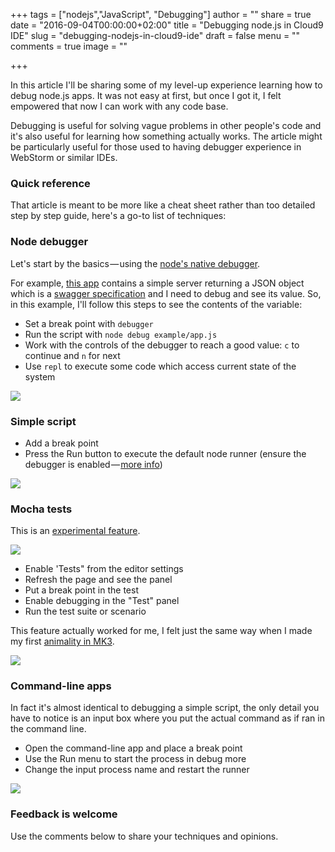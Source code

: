 +++
tags = ["nodejs","JavaScript", "Debugging"]
author = ""
share = true
date = "2016-09-04T00:00:00+02:00"
title = "Debugging node.js in Cloud9 IDE"
slug = "debugging-nodejs-in-cloud9-ide"
draft = false
menu = ""
comments = true
image = ""

+++

In this article I'll be sharing some of my level-up experience learning how to debug node.js apps. It was not easy at first, but once I got it, I felt empowered that now I can work with any code base.

Debugging is useful for solving vague problems in other people's code and it's also useful for learning how something actually works. The article might be particularly useful for those used to having debugger experience in WebStorm or similar IDEs.

### Quick reference

That article is meant to be more like a cheat sheet rather than too detailed step by step guide, here's a go-to list of techniques:

### Node debugger

Let's start by the basics — using the [node's native debugger][1].

For example, [this app][2] contains a simple server returning a JSON object which is a [swagger specification][3] and I need to debug and see its value. So, in this example, I'll follow this steps to see the contents of the variable:

* Set a break point with `debugger`
* Run the script with `node debug example/app.js`
* Work with the controls of the debugger to reach a good value: `c` to continue and `n` for next
* Use `repl` to execute some code which access current state of the system

![][4]

### Simple script

* Add a break point
* Press the Run button to execute the default node runner (ensure the debugger is enabled — [more info][5])

![][6]

### Mocha tests

This is an [experimental feature][7].

![][8]

* Enable 'Tests" from the editor settings
* Refresh the page and see the panel
* Put a break point in the test
* Enable debugging in the "Test" panel
* Run the test suite or scenario

This feature actually worked for me, I felt just the same way when I made my first [animality in MK3][9].

![][10]

### Command-line apps

In fact it's almost identical to debugging a simple script, the only detail you have to notice is an input box where you put the actual command as if ran in the command line.

* Open the command-line app and place a break point
* Use the Run menu to start the process in debug more
* Change the input process name and restart the runner

![][11]

### Feedback is&nbsp;welcome

Use the comments below to share your techniques and opinions.

[1]: https://nodejs.org/api/debugger.html
[2]: https://github.com/Surnet/swagger-jsdoc/blob/master/example/app.js
[3]: https://www.google.be/url?sa=t&amp;rct=j&amp;q=&amp;esrc=s&amp;source=web&amp;cd=1&amp;cad=rja&amp;uact=8&amp;ved=0ahUKEwiG4Pi0qfbOAhUEOhQKHaQICOAQFggcMAA&amp;url=http%3A%2F%2Fswagger.io%2Fspecification%2F&amp;usg=AFQjCNH_jZB7rkJVVCg-JHFmeLAHwMnUfw&amp;sig2=R2rG7_9EH1ctFeFwtJ7cPw&amp;bvm=bv.131783435,d.d24
[4]: https://cdn-images-1.medium.com/max/800/1*CHRmYU912yZDRmqz7Z490w.gif
[5]: https://docs.c9.io/docs/debugging-your-code
[6]: https://cdn-images-1.medium.com/max/800/1*I-mVNLptBFDG-EaJpLR6rQ.gif
[7]: https://docs.c9.io/docs/experimental-features
[8]: https://cdn-images-1.medium.com/max/800/1*-8oDjYBTEU4-G8H5_vw5lg.png
[9]: http://mortalkombat.wikia.com/wiki/Animality
[10]: https://cdn-images-1.medium.com/max/800/1*OHINaf_jcvN75EN1M0ozlQ.gif
[11]: https://cdn-images-1.medium.com/max/800/1*V9xHSnqzwCasqzHiHyBD5Q.gif

  
